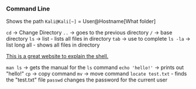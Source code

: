 ### Command Line
Shows the path
`Kali@Kali[~]` = User@Hostname[What folder]

`cd` -> Change Directory
`..` -> goes to the previous directory
`/` -> base directory
`ls` -> list - lists all files in directory
`tab` -> use to complete
`ls -la` -> list long all - shows all files in directory

[This is a great website to explain the shell.](https://explainshell.com)

`man ls` -> gets the manual for the `ls` command
`echo 'hello!'` -> prints out "hello!"
`cp` -> copy command
`mv` -> move command
`locate test.txt` - finds the "test.txt" file
`passwd` changes the password for the current user

